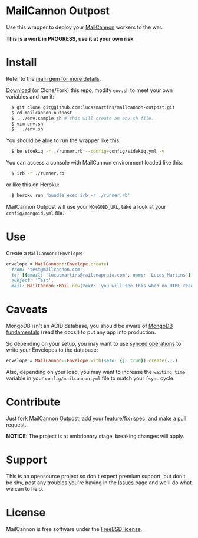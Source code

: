MailCannon Outpost
==================

Use this wrapper to deploy your [MailCannon](https://github.com/lucasmartins/mailcannon) workers to the war.

**This is a work in PROGRESS, use it at your own risk**

Install
=======

Refer to the [main gem for more details](https://github.com/lucasmartins/mailcannon).

[Download](https://github.com/lucasmartins/mailcannon-outpost/archive/master.zip) (or Clone/Fork) this repo, modify `env.sh` to meet your own variables and run it:
```bash
  $ git clone git@github.com:lucasmartins/mailcannon-outpost.git
  $ cd mailcannon-outpost
  $ . ./env.sample.sh # this will create an env.sh file.
  $ vim env.sh
  $ . ./env.sh
```

You should be able to run the wrapper like this:

```bash
  $ be sidekiq -r ./runner.rb --config=config/sidekiq.yml -v
```

You can access a console with MailCannon environment loaded like this:
```bash
  $ irb -r ./runner.rb
```

or like this on Heroku:
```bash
  $ heroku run 'bundle exec irb -r ./runner.rb'
```

MailCannon Outpost will use your `MONGOBD_URL`, take a look at your `config/mongoid.yml` file.

Use
===

Create a `MailCannon::Envelope`:
```ruby
envelope = MailCannon::Envelope.create(
  from: 'test@mailcannon.com',
  to: [{email: 'lucasmartins@railsnapraia.com', name: 'Lucas Martins'}],
  subject: 'Test',
  mail: MailCannon::Mail.new(text: 'you will see this when no HTML reader is available', html: 'this should be an HTML'))
```

Caveats
=======

MongoDB isn't an ACID database, you should be aware of [MongoDB fundamentals](http://docs.mongodb.org/manual/faq/fundamentals/#does-mongodb-support-transactions) (read the docs!) to put any app into production.

So depending on your setup, you may want to use [synced operations](http://mongoid.org/en/mongoid/docs/persistence.html#atomic) to write your Envelopes to the database:
```ruby
envelope = MailCannon::Envelope.with(safe: {j: true}).create(...)
```

Also, depending on your load, you may want to increase the `waiting_time` variable in your `config/mailcannon.yml` file to match your `fsync` cycle.

Contribute
==========

Just fork [MailCannon Outpost](https://github.com/lucasmartins/mailcannon-outpost), add your feature/fix+spec, and make a pull request.

**NOTICE**: The project is at embrionary stage, breaking changes will apply.

Support
=======

This is an opensource project so don't expect premium support, but don't be shy, post any troubles you're having in the [Issues](https://github.com/lucasmartins/mailcannon-outpost/issues) page and we'll do what we can to help.

License
=======

MailCannon is free software under the [FreeBSD license](http://www.freebsd.org/copyright/freebsd-license.html).
